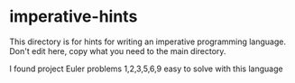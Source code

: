 # imperative-hints
This directory is for hints for writing an imperative programming language.  Don't edit here, copy what you need to the main directory.


I found project Euler problems 1,2,3,5,6,9 easy to solve with this language
